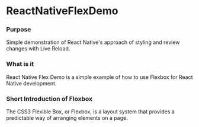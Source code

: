 # ReactNativeFlexDemo

### Purpose
Simple demonstration of React Native's approach of styling and review changes with Live Reload. 

### What is it
React Native Flex Demo is a simple example of how to use Flexbox for React Native development.

### Short Introduction of Floxbox
The CSS3 Flexible Box, or Flexbox, is a layout system that provides a predictable way of arranging elements on a page.  
